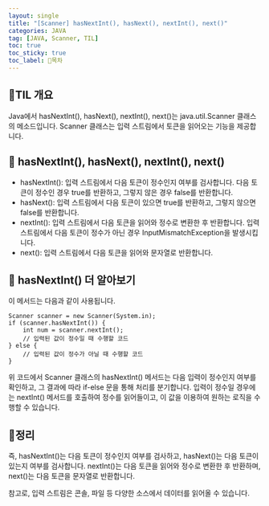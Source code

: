 ```yaml
---
layout: single
title: "[Scanner] hasNextInt(), hasNext(), nextInt(), next()"
categories: JAVA
tag: [JAVA, Scanner, TIL]
toc: true
toc_sticky: true
toc_label: 🦗목차
---
```


## 🌼TIL 개요
Java에서 hasNextInt(), hasNext(), nextInt(), next()는 java.util.Scanner 클래스의 메소드입니다. Scanner 클래스는 입력 스트림에서 토큰을 읽어오는 기능을 제공합니다.

## 🍏 hasNextInt(), hasNext(), nextInt(), next()
- hasNextInt(): 입력 스트림에서 다음 토큰이 정수인지 여부를 검사합니다. 다음 토큰이 정수인 경우 true를 반환하고, 그렇지 않은 경우 false를 반환합니다.
- hasNext(): 입력 스트림에서 다음 토큰이 있으면 true를 반환하고, 그렇지 않으면 false를 반환합니다.
- nextInt(): 입력 스트림에서 다음 토큰을 읽어와 정수로 변환한 후 반환합니다. 입력 스트림에서 다음 토큰이 정수가 아닌 경우 InputMismatchException을 발생시킵니다.
- next(): 입력 스트림에서 다음 토큰을 읽어와 문자열로 반환합니다.

## 🍎 hasNextInt() 더 알아보기
이 메서드는 다음과 같이 사용됩니다.

~~~
Scanner scanner = new Scanner(System.in);
if (scanner.hasNextInt()) {
    int num = scanner.nextInt();
    // 입력된 값이 정수일 때 수행할 코드
} else {
    // 입력된 값이 정수가 아닐 때 수행할 코드
}

~~~

위 코드에서 Scanner 클래스의 hasNextInt() 메서드는 다음 입력이 정수인지 여부를 확인하고, 그 결과에 따라 if-else 문을 통해 처리를 분기합니다. 입력이 정수일 경우에는 nextInt() 메서드를 호출하여 정수를 읽어들이고, 이 값을 이용하여 원하는 로직을 수행할 수 있습니다.


## 🌼정리
즉, hasNextInt()는 다음 토큰이 정수인지 여부를 검사하고, hasNext()는 다음 토큰이 있는지 여부를 검사합니다. nextInt()는 다음 토큰을 읽어와 정수로 변환한 후 반환하며, next()는 다음 토큰을 문자열로 반환합니다.

참고로, 입력 스트림은 콘솔, 파일 등 다양한 소스에서 데이터를 읽어올 수 있습니다.
